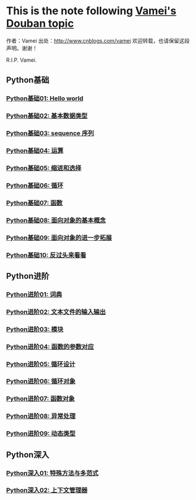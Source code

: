 # This is the note following [Vamei's Douban topic](https://www.douban.com/group/topic/30008503/)
作者：Vamei 出处：http://www.cnblogs.com/vamei 欢迎转载，也请保留这段声明。谢谢！

R.I.P. Vamei.

## Python基础
### [Python基础01: Hello world](helloWorld/README.md)
### [Python基础02: 基本数据类型](variables/README.md)
### [Python基础03: sequence 序列](sequence/README.md)
### [Python基础04: 运算](operation/README.md)
### [Python基础05: 缩进和选择](indentation/README.md)
### [Python基础06: 循环](loop/README.md)
### [Python基础07: 函数](function/README.md)
### [Python基础08: 面向对象的基本概念](object1/README.md)
### [Python基础09: 面向对象的进一步拓展](object2/README.md)
### [Python基础10: 反过头来看看](review/README.md)

## Python进阶
### [Python进阶01: 词典](dictionary/README.md)
### [Python进阶02: 文本文件的输入输出](filesIO/README.md)
### [Python进阶03: 模块](module/README.md)
### [Python进阶04: 函数的参数对应](arguments/README.md)
### [Python进阶05: 循环设计](loop2/README.md)
### [Python进阶06: 循环对象](loop3/README.md)
### [Python进阶07: 函数对象](function2/README.md)
### [Python进阶08: 异常处理](exception/README.md)
### [Python进阶09: 动态类型](dynamictyping/README.md)

## Python深入
### [Python深入01: 特殊方法与多范式](special_method/README.md)
### [Python深入02: 上下文管理器](context_manager/README.md)






